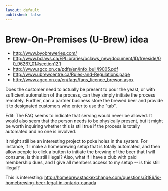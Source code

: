 ```yaml
---
layout: default
published: false
---
```


# Brew-On-Premises (U-Brew) idea

- http://www.byobreweries.com/
- http://www.bclaws.ca/EPLibraries/bclaws_new/document/ID/freeside/00_96267_01#section12.1
- http://www.agco.on.ca/pdfs/en/info_bull/i9005.pdf
- http://www.ubrewcentre.ca/Rules-and-Regulations.page
- http://www.agco.on.ca/en/faqs/faqs_licence_brewon.aspx

Does the customer need to actually be present to pour the yeast, or with sufficient automation of the process, can they simply initiate the process remotely. Further, can a partner business store the brewed beer and provide it to designated customers who enter to use the "tab".

Edit: The FAQ seems to indicate that serving would never be allowed. It would also seem that the person needs to be physically present, but it might be worth inquiring whether this is still true if the process is totally automated and no one is involved.

It might still be an interesting project to poke holes in the system. For instance, if I make a homebrewing setup that is totally automated, and then allow people to click a button to initiate the brewing of the beer that I will consume, is this still illegal? Also, what if I have a club with paid membership dues, and I give all members access to my setup -- is this still illegal?

This is interesting: http://homebrew.stackexchange.com/questions/3186/is-homebrewing-beer-legal-in-ontario-canada
